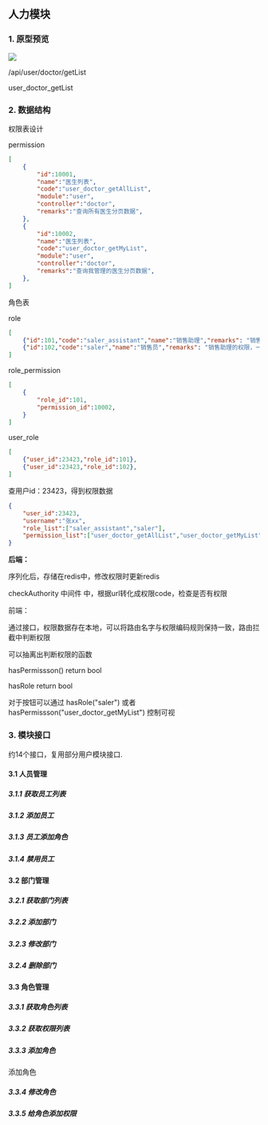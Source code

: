 ## 人力模块

### 1. 原型预览

![](http://easyun.oss-cn-shanghai.aliyuncs.com/aegicare/picture/1620738566546_%E5%BE%AE%E4%BF%A1%E6%88%AA%E5%9B%BE_20210511210913.png)



/api/user/doctor/getList

user_doctor_getList



### 2. 数据结构

权限表设计

permission

```json
[
    {
        "id":10001,
        "name":"医生列表",
        "code":"user_doctor_getAllList",
        "module":"user",
        "controller":"doctor",
        "remarks":"查询所有医生分页数据",
	},
    {
        "id":10002,
        "name":"医生列表",
        "code":"user_doctor_getMyList",
        "module":"user",
        "controller":"doctor",
        "remarks":"查询我管理的医生分页数据",
	},
]
```

角色表

role

```json
[
    {"id":101,"code":"saler_assistant","name":"销售助理","remarks": "销售助理的权限，一个销售助理，可能对接多个销售员"},
    {"id":102,"code":"saler","name":"销售员","remarks": "销售助理的权限，一个销售助理，可能对接多个销售员"}
]
```

role_permission

```json
[
    {
        "role_id":101,
        "permission_id":10002,
    }
]
```

user_role

```json
[
    {"user_id":23423,"role_id":101},
    {"user_id":23423,"role_id":102},
]
```

查用户id：23423，得到权限数据

```json
{
    "user_id":23423,
    "username":"张xx",
    "role_list":["saler_assistant","saler"],
    "permission_list":["user_doctor_getAllList","user_doctor_getMyList"]
}
```

**后端：**

序列化后，存储在redis中，修改权限时更新redis

checkAuthority 中间件 中，根据url转化成权限code，检查是否有权限

前端：

通过接口，权限数据存在本地，可以将路由名字与权限编码规则保持一致，路由拦截中判断权限

可以抽离出判断权限的函数

hasPermissson() return bool

hasRole return bool

对于按钮可以通过 hasRole("saler") 或者 hasPermissson("user_doctor_getMyList") 控制可视



### 3. 模块接口

约14个接口，复用部分用户模块接口.

#### 3.1 人员管理

##### 3.1.1 获取员工列表

##### 3.1.2 添加员工

##### 3.1.3 员工添加角色

##### 3.1.4 禁用员工

#### 3.2 部门管理

##### 3.2.1 获取部门列表

##### 3.2.2 添加部门

##### 3.2.3 修改部门

##### 3.2.4 删除部门

#### 3.3 角色管理

##### 3.3.1 获取角色列表

##### 3.3.2 获取权限列表



##### 3.3.3 添加角色

添加角色

##### 3.3.4 修改角色

##### 3.3.5 给角色添加权限



